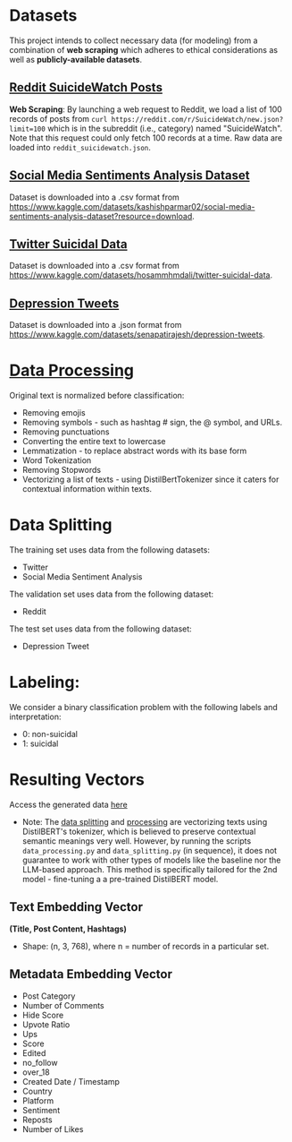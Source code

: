 # Datasets
This project intends to collect necessary data (for modeling) from a combination of **web scraping** which adheres to ethical considerations as well as **publicly-available datasets**.

## [**Reddit SuicideWatch Posts**](./Reddit_SuicideWatch/)
**Web Scraping**: By launching a web request to Reddit, we load a list of 100 records of posts from `curl https://reddit.com/r/SuicideWatch/new.json?limit=100` which is in the subreddit (i.e., category) named "SuicideWatch". Note that this request could only fetch 100 records at a time. 
Raw data are loaded into `reddit_suicidewatch.json`.

## [**Social Media Sentiments Analysis Dataset**](./Social_Media_Sentiments_Analysis_Dataset/)
Dataset is downloaded into a .csv format from <url>https://www.kaggle.com/datasets/kashishparmar02/social-media-sentiments-analysis-dataset?resource=download</url>.

## [**Twitter Suicidal Data**](./Twitter_Suicidal_Data/)
Dataset is downloaded into a .csv format from <url>https://www.kaggle.com/datasets/hosammhmdali/twitter-suicidal-data</url>.

## [**Depression Tweets**](./Depression_Tweets/)
Dataset is downloaded into a .json format from <url>https://www.kaggle.com/datasets/senapatirajesh/depression-tweets</url>.

# [**Data Processing**](data_processing.py)
Original text is normalized before classification: 
* Removing emojis
* Removing symbols - such as hashtag # sign, the @ symbol, and URLs.
* Removing punctuations
* Converting the entire text to lowercase
* Lemmatization - to replace abstract words with its base form
* Word Tokenization
* Removing Stopwords
* Vectorizing a list of texts - using DistilBertTokenizer since it caters for contextual information within texts.

# Data Splitting
The training set uses data from the following datasets:
* Twitter
* Social Media Sentiment Analysis

The validation set uses data from the following dataset:
* Reddit

The test set uses data from the following dataset:
* Depression Tweet

# Labeling:
We consider a binary classification problem with the following labels and interpretation:
* 0: non-suicidal
* 1: suicidal

# Resulting Vectors
Access the generated data [here](https://uottawa-my.sharepoint.com/personal/kmock073_uottawa_ca/_layouts/15/guestaccess.aspx?share=ElzIFCkzaRpPtgx9TcMm5TEBW_Qxcp7H2v0toRTSLcsCpg)

* Note: The [data splitting](./data_splitting.py) and [processing](./data_processing.py) are vectorizing texts using DistilBERT's tokenizer, which is believed to preserve contextual semantic meanings very well. However, by running the scripts `data_processing.py` and `data_splitting.py` (in sequence), it does not guarantee to work with other types of models like the baseline nor the LLM-based approach. This method is specifically tailored for the 2nd model - fine-tuning a a pre-trained DistilBERT model.
## Text Embedding Vector
**(Title, Post Content, Hashtags)**
* Shape: (n, 3, 768), where n = number of records in a particular set. 
## Metadata Embedding Vector
* Post Category
* Number of Comments
* Hide Score
* Upvote Ratio
* Ups
* Score
* Edited
* no_follow
* over_18
* Created Date / Timestamp
* Country
* Platform
* Sentiment
* Reposts
* Number of Likes